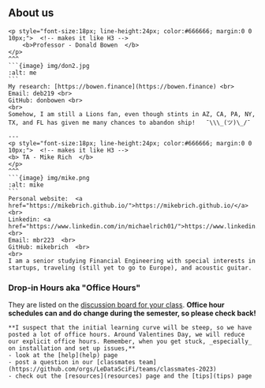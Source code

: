 ## About us
 
````{panels}
<p style="font-size:18px; line-height:24px; color:#666666; margin:0 0 10px;">  <!-- makes it like H3 -->
    <b>Professor - Donald Bowen  </b>
</p>   
^^^
```{image} img/don2.jpg
:alt: me
```
My research: [https://bowen.finance](https://bowen.finance) <br>
Email: deb219 <br>
GitHub: donbowen <br> 
<br>
Somehow, I am still a Lions fan, even though stints in AZ, CA, PA, NY, TX, and FL has given me many chances to abandon ship!   ¯\\\_(ツ)\_/¯

---
<p style="font-size:18px; line-height:24px; color:#666666; margin:0 0 10px;">  <!-- makes it like H3 --> 
<b> TA - Mike Rich  </b>
</p>
^^^
```{image} img/mike.png
:alt: mike
```
Personal website:  <a href="https://mikebrich.github.io/">https://mikebrich.github.io/</a> <br>
Linkedin: <a href="https://www.linkedin.com/in/michaelrich01/">https://www.linkedin.com/in/michaelrich01/</a> <br>
Email: mbr223  <br>
GitHub: mikebrich  <br> 
<br>
I am a senior studying Financial Engineering with special interests in startups, traveling (still yet to go to Europe), and acoustic guitar.
````

### Drop-in Hours aka "Office Hours"

They are listed on the [discussion board for your class](https://github.com/orgs/LeDataSciFi/teams/). **Office hour schedules can and do change during the semester, so please check back!** 

```{note}  
**I suspect that the initial learning curve will be steep, so we have posted a lot of office hours. Around Valentines Day, we will reduce our explicit office hours. Remember, when you get stuck, _especially_ on installation and set up issues,**
- look at the [help](help) page
- post a question in our [classmates team](https://github.com/orgs/LeDataSciFi/teams/classmates-2023)
- check out the [resources](resources) page and the [tips](tips) page
```


